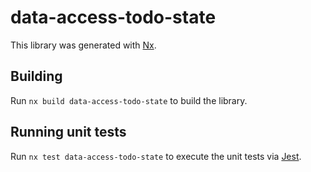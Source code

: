 # data-access-todo-state

This library was generated with [Nx](https://nx.dev).

## Building

Run `nx build data-access-todo-state` to build the library.

## Running unit tests

Run `nx test data-access-todo-state` to execute the unit tests via [Jest](https://jestjs.io).
